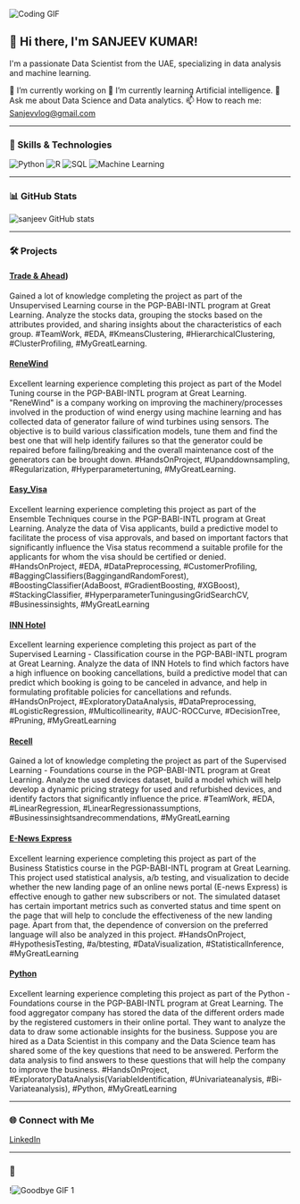 ![Coding GIF](https://media.giphy.com/media/26tn33aiTi1jkl6H6/giphy.gif)

## 👋 Hi there, I'm SANJEEV KUMAR!

I'm a passionate Data Scientist from the UAE, specializing in data analysis and machine learning.

🔭 I’m currently working on 
🌱 I’m currently learning Artificial intelligence.
💬 Ask me about Data Science and Data analytics.
📫 How to reach me: Sanjevvlog@gmail.com

---

### 🚀 Skills & Technologies

![Python](https://img.shields.io/badge/-Python-3776AB?style=for-the-badge&logo=python&logoColor=white)
![R](https://img.shields.io/badge/-R-276DC3?style=for-the-badge&logo=r&logoColor=white)
![SQL](https://img.shields.io/badge/-SQL-4479A1?style=for-the-badge&logo=postgresql&logoColor=white)
![Machine Learning](https://img.shields.io/badge/-Machine%20Learning-FF6F00?style=for-the-badge&logo=TensorFlow&logoColor=white)

---

### 📊 GitHub Stats

![sanjeev GitHub stats](https://github-readme-stats.vercel.app/api?username=sanjeev&show_icons=true&theme=dark)

---

### 🛠️ Projects

#### [Trade & Ahead](https://olympus.mygreatlearning.com/feed/sanjeev-kumar31/f24a0141752c8dcc90e62d3566f7ee3a7128569e))
Gained a lot of knowledge completing the project as part of the Unsupervised Learning course in the PGP-BABI-INTL program at Great Learning.
Analyze the stocks data, grouping the stocks based on the attributes provided, and sharing insights about the characteristics of each group.
#TeamWork, #EDA, #KmeansClustering, #HierarchicalClustering, #ClusterProfiling, #MyGreatLearning.


#### [ReneWind](https://olympus.mygreatlearning.com/feed/sanjeev-kumar31/57b16c5c5b55545e414b31e17093aefeebbcda73)
Excellent learning experience completing this project as part of the Model Tuning course in the PGP-BABI-INTL program at Great Learning.
"ReneWind" is a company working on improving the machinery/processes involved in the production of wind energy using machine learning and has collected data of generator failure of wind turbines using sensors. The objective is to build various classification models, tune them and find the best one that will help identify failures so that the generator could be repaired before failing/breaking and the overall maintenance cost of the generators can be brought down.
#HandsOnProject, #Upanddownsampling, #Regularization, #Hyperparametertuning, #MyGreatLearning.


#### [Easy_Visa](https://olympus.mygreatlearning.com/feed/sanjeev-kumar31/b55ad9168e67248626fa87e4f134b3a74cb337cf)

Excellent learning experience completing this project as part of the Ensemble Techniques course in the PGP-BABI-INTL program at Great Learning.
Analyze the data of Visa applicants, build a predictive model to facilitate the process of visa approvals, and based on important factors that significantly influence the Visa status recommend a suitable profile for the applicants for whom the visa should be certified or denied.
#HandsOnProject, #EDA, #DataPreprocessing, #CustomerProfiling, #BaggingClassifiers(BaggingandRandomForest), #BoostingClassifier(AdaBoost, #GradientBoosting, #XGBoost), #StackingClassifier, #HyperparameterTuningusingGridSearchCV, #Businessinsights, #MyGreatLearning

#### [INN Hotel](https://olympus.mygreatlearning.com/feed/sanjeev-kumar31/d80800d04dc91a48cd38123a1739bbb75498d37c)

Excellent learning experience completing this project as part of the Supervised Learning - Classification course in the PGP-BABI-INTL program at Great Learning.
Analyze the data of INN Hotels to find which factors have a high influence on booking cancellations, build a predictive model that can predict which booking is going to be canceled in advance, and help in formulating profitable policies for cancellations and refunds.
#HandsOnProject, #ExploratoryDataAnalysis, #DataPreprocessing, #LogisticRegression, #Multicollinearity, #AUC-ROCCurve, #DecisionTree, #Pruning, #MyGreatLearning

#### [Recell](https://olympus.mygreatlearning.com/feed/sanjeev-kumar31/8d1e79b9cffb25d66f880edc433606f621ebeb4e)

Gained a lot of knowledge completing the project as part of the Supervised Learning - Foundations course in the PGP-BABI-INTL program at Great Learning.
Analyze the used devices dataset, build a model which will help develop a dynamic pricing strategy for used and refurbished devices, and identify factors that significantly influence the price.
#TeamWork, #EDA, #LinearRegression, #LinearRegressionassumptions, #Businessinsightsandrecommendations, #MyGreatLearning

#### [E-News Express](https://olympus.mygreatlearning.com/feed/sanjeev-kumar31/9131b6cc5474bb0d3f4c00d9f7a39d0d1c74291c)

Excellent learning experience completing this project as part of the Business Statistics course in the PGP-BABI-INTL program at Great Learning.
This project used statistical analysis, a/b testing, and visualization to decide whether the new landing page of an online news portal (E-news Express) is effective enough to gather new subscribers or not. The simulated dataset has certain important metrics such as converted status and time spent on the page that will help to conclude the effectiveness of the new landing page. Apart from that, the dependence of conversion on the preferred language will also be analyzed in this project.
#HandsOnProject, #HypothesisTesting, #a/btesting, #DataVisualization, #StatisticalInference, #MyGreatLearning

#### [Python](https://olympus.mygreatlearning.com/feed/sanjeev-kumar31/2ce94b08892d1db620f014e3878bcfec1ec4cd69)

Excellent learning experience completing this project as part of the Python - Foundations course in the PGP-BABI-INTL program at Great Learning.
The food aggregator company has stored the data of the different orders made by the registered customers in their online portal. They want to analyze the data to draw some actionable insights for the business. Suppose you are hired as a Data Scientist in this company and the Data Science team has shared some of the key questions that need to be answered. Perform the data analysis to find answers to these questions that will help the company to improve the business.
#HandsOnProject, #ExploratoryDataAnalysis(VariableIdentification, #Univariateanalysis, #Bi-Variateanalysis), #Python, #MyGreatLearning






---

### 🌐 Connect with Me

[LinkedIn](https://www.linkedin.com/in/sanjeevj/)


---

### 🎉 

!![Goodbye GIF 1](https://media.giphy.com/media/3o7aD2saalBwwftBIY/giphy.gif)

